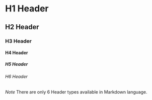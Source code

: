 # H1 Header
## H2 Header
### H3 Header
#### H4 Header
##### H5 Header
###### H6 Header
*Note* There are only 6 Header types available in Markdown language.
